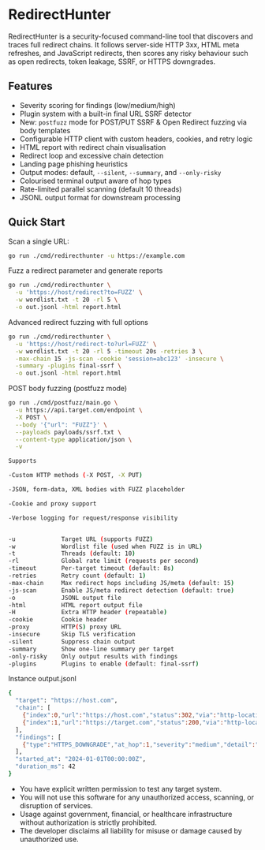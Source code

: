# RedirectHunter

RedirectHunter is a security-focused command-line tool that discovers and traces full redirect chains. It follows server-side HTTP 3xx, HTML meta refreshes, and JavaScript redirects, then scores any risky behaviour such as open redirects, token leakage, SSRF, or HTTPS downgrades.

## Features

- Severity scoring for findings (low/medium/high)
- Plugin system with a built-in final URL SSRF detector
- New: `postfuzz` mode for POST/PUT SSRF & Open Redirect fuzzing via body templates
- Configurable HTTP client with custom headers, cookies, and retry logic
- HTML report with redirect chain visualisation
- Redirect loop and excessive chain detection
- Landing page phishing heuristics
- Output modes: default, `--silent`, `--summary`, and `--only-risky`
- Colourised terminal output aware of hop types
- Rate-limited parallel scanning (default 10 threads)
- JSONL output format for downstream processing

## Quick Start

Scan a single URL:

```bash
go run ./cmd/redirecthunter -u https://example.com
```

Fuzz a redirect parameter and generate reports

```bash
go run ./cmd/redirecthunter \
  -u 'https://host/redirect?to=FUZZ' \
  -w wordlist.txt -t 20 -rl 5 \
  -o out.jsonl -html report.html
```

Advanced redirect fuzzing with full options

```bash
go run ./cmd/redirecthunter \
  -u 'https://host/redirect-to?url=FUZZ' \
  -w wordlist.txt -t 20 -rl 5 -timeout 20s -retries 3 \
  -max-chain 15 -js-scan -cookie 'session=abc123' -insecure \
  -summary -plugins final-ssrf \
  -o out.jsonl -html report.html
```

POST body fuzzing (postfuzz mode)
```bash
go run ./cmd/postfuzz/main.go \
  -u https://api.target.com/endpoint \
  -X POST \
  --body '{"url": "FUZZ"}' \
  --payloads payloads/ssrf.txt \
  --content-type application/json \
  -v
```
```bash
Supports

-Custom HTTP methods (-X POST, -X PUT)

-JSON, form-data, XML bodies with FUZZ placeholder

-Cookie and proxy support

-Verbose logging for request/response visibility


-u             Target URL (supports FUZZ)
-w             Wordlist file (used when FUZZ is in URL)
-t             Threads (default: 10)
-rl            Global rate limit (requests per second)
-timeout       Per-target timeout (default: 8s)
-retries       Retry count (default: 1)
-max-chain     Max redirect hops including JS/meta (default: 15)
-js-scan       Enable JS/meta redirect detection (default: true)
-o             JSONL output file
-html          HTML report output file
-H             Extra HTTP header (repeatable)
-cookie        Cookie header
-proxy         HTTP(S) proxy URL
-insecure      Skip TLS verification
-silent        Suppress chain output
-summary       Show one-line summary per target
-only-risky    Only output results with findings
-plugins       Plugins to enable (default: final-ssrf)
```

Instance output.jsonl
```bash
{
  "target": "https://host.com",
  "chain": [
    {"index":0,"url":"https://host.com","status":302,"via":"http-location"},
    {"index":1,"url":"https://target.com","status":200,"via":"http-location","final":true}
  ],
  "findings": [
    {"type":"HTTPS_DOWNGRADE","at_hop":1,"severity":"medium","detail":"https:// -> http://"}
  ],
  "started_at": "2024-01-01T00:00:00Z",
  "duration_ms": 42
}
```

- You have explicit written permission to test any target system.
- You will not use this software for any unauthorized access, scanning, or disruption of services.
- Usage against government, financial, or healthcare infrastructure without authorization is strictly prohibited.
- The developer disclaims all liability for misuse or damage caused by unauthorized use.


